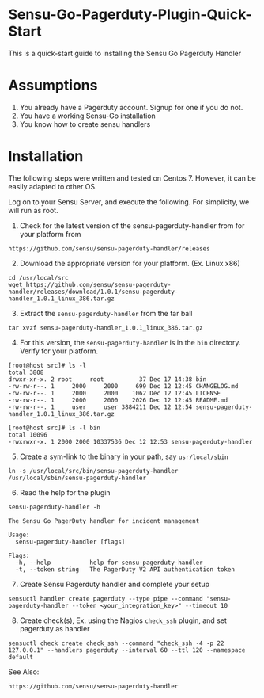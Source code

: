 # Sensu-Go-Pagerduty-Plugin-Quick-Start

This is a quick-start guide to installing the Sensu Go Pagerduty Handler

# Assumptions
1. You already have a Pagerduty account. Signup for one if you do not.
2. You have a working Sensu-Go installation
3. You know how to create sensu handlers

# Installation
The following steps were written and tested on Centos 7. However, it can be easily adapted to other OS.

Log on to your Sensu Server, and execute the following. For simplicity, we will run as root.

1.  Check for the latest version of the sensu-pagerduty-handler from for your platform from 
```
https://github.com/sensu/sensu-pagerduty-handler/releases
```
  
2.  Download the appropriate version for your platform. (Ex. Linux x86)
```
cd /usr/local/src
wget https://github.com/sensu/sensu-pagerduty-handler/releases/download/1.0.1/sensu-pagerduty-handler_1.0.1_linux_386.tar.gz
```
 
3.  Extract the `sensu-pagerduty-handler` from the tar ball
```
tar xvzf sensu-pagerduty-handler_1.0.1_linux_386.tar.gz
```

4.  For this version, the `sensu-pagerduty-handler` is in the `bin` directory. Verify for your platform.
```
[root@host src]# ls -l 
total 3808
drwxr-xr-x. 2 root     root          37 Dec 17 14:38 bin
-rw-rw-r--. 1     2000     2000     699 Dec 12 12:45 CHANGELOG.md
-rw-rw-r--. 1     2000     2000    1062 Dec 12 12:45 LICENSE
-rw-rw-r--. 1     2000     2000    2026 Dec 12 12:45 README.md
-rw-rw-r--. 1     user     user 3884211 Dec 12 12:54 sensu-pagerduty-handler_1.0.1_linux_386.tar.gz
```
```
[root@host src]# ls -l bin
total 10096
-rwxrwxr-x. 1 2000 2000 10337536 Dec 12 12:53 sensu-pagerduty-handler
```

5.	Create a sym-link to the binary in your path, say `usr/local/sbin`

```
ln -s /usr/local/src/bin/sensu-pagerduty-handler /usr/local/sbin/sensu-pagerduty-handler
```

6.	Read the help for the plugin

```
sensu-pagerduty-handler -h
```
```
The Sensu Go PagerDuty handler for incident management

Usage:
  sensu-pagerduty-handler [flags]

Flags:
  -h, --help           help for sensu-pagerduty-handler
  -t, --token string   The PagerDuty V2 API authentication token
```

7.  Create Sensu Pagerduty handler and complete your setup
```
sensuctl handler create pagerduty --type pipe --command "sensu-pagerduty-handler --token <your_integration_key>" --timeout 10
```

8.	Create check(s), Ex. using the Nagios `check_ssh` plugin, and set pagerduty as handler
```
sensuctl check create check_ssh --command "check_ssh -4 -p 22 127.0.0.1" --handlers pagerduty --interval 60 --ttl 120 --namespace default
```

See Also:
```
https://github.com/sensu/sensu-pagerduty-handler
```
